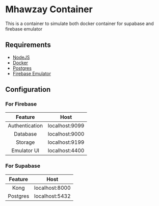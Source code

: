 # Mhawzay Container

This is a container to simulate both docker container for supabase and firebase emulator

## Requirements

- [NodeJS](https://nodejs.org)
- [Docker](https://www.docker.com/)
- [Postgres](https://www.postgresql.org/)
- [Firebase Emulator](https://firebase.google.com/docs/emulator-suite)

## Configuration

### For Firebase

|    Feature     |      Host      |
| :------------: | :------------: |
| Authentication | localhost:9099 |
|    Database    | localhost:9000 |
|    Storage     | localhost:9199 |
|  Emulator UI   | localhost:4400 |

### For Supabase

| Feature  |      Host      |
| :------: | :------------: |
|   Kong   | localhost:8000 |
| Postgres | localhost:5432 |
